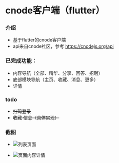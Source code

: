 # cnode客户端（flutter）

### 介绍

- 基于flutter的cnode客户端
- api来自cnode社区，参考 https://cnodejs.org/api

### 已完成功能：

- 内容导航（全部、精华、分享、回答、招聘）
- 底部模块导航（主页、收藏、消息、更多）
- 详情

### todo
- ~~扫码登录~~
- ~~收藏 信息（具体实现）~~

### 截图

- ![列表页面](lib/1.png "列表页面")

- ![页面内容详情](lib/2.png "页面内容详情")